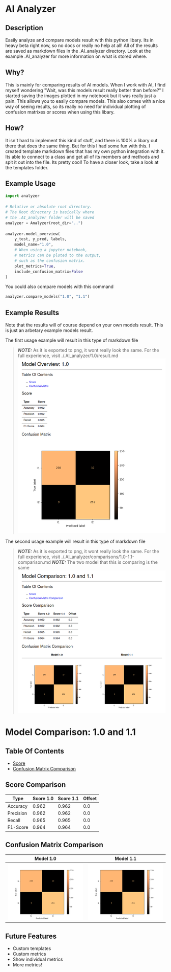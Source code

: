 # AI Analyzer
## Description
Easily analyze and compare models result with this python libary.
Its in heavy beta right now, so no docs or really no help at all!
All of the results are saved as markdown files in the .AI_analyzer directory.
Look at the example .AI_analyzer for more information on what is stored where.

## Why?
This is mainly for comparing results of AI models.
When I work with AI, I find myself wondering "Wait, was this models result really better than before?"
I started saving the images plotted in my notebook but it was really just a pain.
This allows you to easily compare models. This also comes with a nice way
of seeing results, so its really no need for individual plotting of confusion matrixes
or scores when using this libary.

## How?
It isn't hard to implement this kind of stuff, and there is 100% 
a libary out there that does the same thing. But for this I had
some fun with this. I created template markdown files that has my own
python integration with it. Its able to connect to a class and
get all of its members and methods and spit it out into the file. Its pretty cool!
To have a closer look, take a look at the templates folder.

## Example Usage
```python
import analyzer

# Relative or absolute root directory.
# The Root directory is basically where
# the .AI_analyzer folder will be saved
analyzer = Analyzer(root_dir="..")

analyzer.model_overview(
    y_test, y_pred, labels,
    model_name="1.0",
    # When using a jupyter notebook,
    # metrics can be ploted to the output,
    # such as the confusion matrix.
    plot_metrics=True,              
    include_confusion_matrix=False
)
```

You could also compare models with this command
```python
analyzer.compare_models("1.0", "1.1")
```

## Example Results
Note that the results will of course depend on your own models
result. This is just an arbetary example models result.

The first usage example will result in this type of markdown file
> **_NOTE:_** As it is exported to png, it wont really look the same. For the full experience, visit ./.AI_analyzer/1.0/result.md
![](./.AI_analyzer/1.0/result.png)

The second usage example will result in this type of markdown file
> **_NOTE:_** As it is exported to png, it wont really look the same. For the full experience, visit ./.AI_analyzer/comparisons/1.0-1.1-comparison.md
> **_NOTE:_**  The two model that this is comparing is the same
![](./.AI_analyzer/comparisons/1.0-1.1-comparison.png)

# Model Comparison: 1.0 and 1.1 
## Table Of Contents
- [Score](##Score-Comparison)
- [Confusion Matrix Comparison](##Confusion-Matrix-Comparison)

## Score Comparison


| Type      | Score 1.0          | Score 1.1          | Offset                                              |
|-----------|-----------------------------|-----------------------------|-----------------------------------------------------|
| Accuracy  | 0.962 | 0.962 | 0.0 |
| Precision | 0.962 | 0.962 | 0.0 |
| Recall    | 0.965 | 0.965 | 0.0 |
| F1-Score  | 0.964 | 0.964 | 0.0 |

## Confusion Matrix Comparison
Model 1.0                                                      | Model 1.1
:----------------------------------------------------------------------:|:--------------------------------------------------------------:
![](./.AI_analyzer/1.0/confusion-matrix.png) | ![](./.AI_analyzer/1.1/confusion-matrix.png)

</div>

## Future Features
- Custom templates
- Custom metrics
- Show individual metrics
- More metrics!

